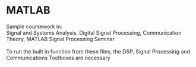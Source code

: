 # MATLAB
Sample coursework in: <br> Signal and Systems Analysis, Digital Signal Processing, Communication Theory, MATLAB Signal Processing Seminar <br><br> To run the built in function from these files, the DSP, Signal Processing and Communications Toolboxes are necessary
